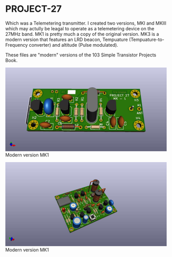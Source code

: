 # PROJECT-27
Which was a Telemetering transmitter.  I created two versions, MKI and MKIII which may actully be leagal to operate as a telemetering device on the 27MHz band.  MK1 is pretty much a copy of the original version.  MK3 is a modern version that features an LRD beacon, Tempuature (Tempuature-to-Frequency converter) and altitude (Pulse modulated).  

These files are "modern" versions of the 103 Simple Transistor Projects Book.   

![PROJECT-27](https://github.com/b-wave/PROJECT-27/blob/main/PROJECT27/PROJECT27_MKIII/BMP/PROJECT27_MK1_3d.jpg)
Modern version MK1

![PROJECT-27](https://github.com/b-wave/PROJECT-27/blob/main/PROJECT27/PROJECT27_MKIII/BMP/PROJECT27_MKIII_3d.jpg)
Modern version MK1





 
